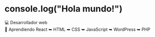 <h1>console.log("Hola mundo!")</h1>

💻 Desarrollador web
<br>
🌱 Aprendiendo React
➥ HTML
➥ CSS
➥ JavaScript
➥ WordPress
➥ PHP

<!--
**DamianCP97/DamianCP97** is a ✨ _special_ ✨ repository because its `README.md` (this file) appears on your GitHub profile.

Here are some ideas to get you started:

- 🔭 I’m currently working on ...
- 🌱 I’m currently learning ...
- 👯 I’m looking to collaborate on ...
- 🤔 I’m looking for help with ...
- 💬 Ask me about ...
- 📫 How to reach me: ...
- 😄 Pronouns: ...
- ⚡ Fun fact: ...
-->
